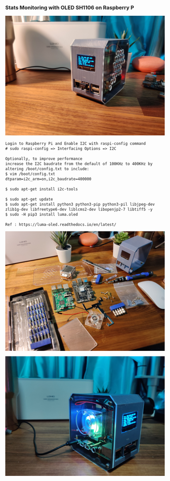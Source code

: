 ### Stats Monitoring with OLED SH1106 on Raspberry P

![Pi Stats OLED SD1106](https://raw.githubusercontent.com/X-c0d3/pi-stats-monitor-oled-sh1106/main/screenshot/IMG_20210816_231547.jpg)

```
Login to Raspberry Pi and Enable I2C with raspi-config command
# sudo raspi-config => Interfacing Options => I2C

Optionally, to improve performance
increase the I2C baudrate from the default of 100KHz to 400KHz by altering /boot/config.txt to include:
$ vim /boot/config.txt
dtparam=i2c_arm=on,i2c_baudrate=400000

$ sudo apt-get install i2c-tools

$ sudo apt-get update
$ sudo apt-get install python3 python3-pip python3-pil libjpeg-dev zlib1g-dev libfreetype6-dev liblcms2-dev libopenjp2-7 libtiff5 -y
$ sudo -H pip3 install luma.oled

Ref : https://luma-oled.readthedocs.io/en/latest/

```

![Pi Stats OLED SD1106 - 2](https://raw.githubusercontent.com/X-c0d3/pi-stats-monitor-oled-sh1106/main/screenshot/IMG_20210815_202546.jpg)

![Pi Stats OLED SD1106 - 3](https://raw.githubusercontent.com/X-c0d3/pi-stats-monitor-oled-sh1106/main/screenshot/IMG_20210816_231758.jpg)
